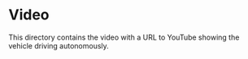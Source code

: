 Video
====

This directory contains the video with a URL to YouTube showing the vehicle driving autonomously.
